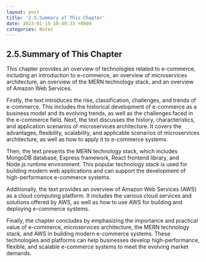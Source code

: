 ```yaml
---
layout: post
title: '2.5.Summary of This Chapter'
date: 2023-01-19 10:49:33 +0800
categories: Notes
---
```


## 2.5.Summary of This Chapter

This chapter provides an overview of technologies related to e-commerce, including an introduction to e-commerce, an overview of microservices architecture, an overview of the MERN technology stack, and an overview of Amazon Web Services.

Firstly, the text introduces the rise, classification, challenges, and trends of e-commerce. This includes the historical development of e-commerce as a business model and its evolving trends, as well as the challenges faced in the e-commerce field.
Next, the text discusses the history, characteristics, and application scenarios of microservices architecture. It covers the advantages, flexibility, scalability, and applicable scenarios of microservices architecture, as well as how to apply it to e-commerce systems.

Then, the text presents the MERN technology stack, which includes MongoDB database, Express framework, React frontend library, and Node.js runtime environment. This popular technology stack is used for building modern web applications and can support the development of high-performance e-commerce systems.

Additionally, the text provides an overview of Amazon Web Services (AWS) as a cloud computing platform. It includes the various cloud services and solutions offered by AWS, as well as how to use AWS for building and deploying e-commerce systems.

Finally, the chapter concludes by emphasizing the importance and practical value of e-commerce, microservices architecture, the MERN technology stack, and AWS in building modern e-commerce systems. These technologies and platforms can help businesses develop high-performance, flexible, and scalable e-commerce systems to meet the evolving market demands.
